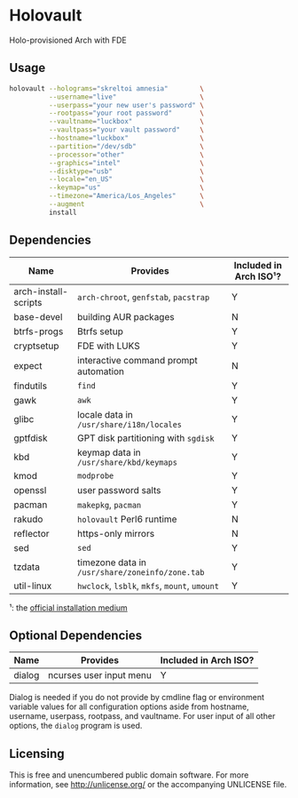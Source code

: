 Holovault
=========

Holo-provisioned Arch with FDE


Usage
-----

```bash
holovault --holograms="skreltoi amnesia"        \
          --username="live"                     \
          --userpass="your new user's password" \
          --rootpass="your root password"       \
          --vaultname="luckbox"                 \
          --vaultpass="your vault password"     \
          --hostname="luckbox"                  \
          --partition="/dev/sdb"                \
          --processor="other"                   \
          --graphics="intel"                    \
          --disktype="usb"                      \
          --locale="en_US"                      \
          --keymap="us"                         \
          --timezone="America/Los_Angeles"      \
          --augment                             \
          install
```


Dependencies
------------

Name                 | Provides                                        | Included in Arch ISO¹?
---                  | ---                                             | ---
arch-install-scripts | `arch-chroot`, `genfstab`, `pacstrap`           | Y
base-devel           | building AUR packages                           | N
btrfs-progs          | Btrfs setup                                     | Y
cryptsetup           | FDE with LUKS                                   | Y
expect               | interactive command prompt automation           | N
findutils            | `find`                                          | Y
gawk                 | `awk`                                           | Y
glibc                | locale data in `/usr/share/i18n/locales`        | Y
gptfdisk             | GPT disk partitioning with `sgdisk`             | Y
kbd                  | keymap data in `/usr/share/kbd/keymaps`         | Y
kmod                 | `modprobe`                                      | Y
openssl              | user password salts                             | Y
pacman               | `makepkg`, `pacman`                             | Y
rakudo               | `holovault` Perl6 runtime                       | N
reflector            | https-only mirrors                              | N
sed                  | `sed`                                           | Y
tzdata               | timezone data in `/usr/share/zoneinfo/zone.tab` | Y
util-linux           | `hwclock`, `lsblk`, `mkfs`, `mount`, `umount`   | Y

¹: the [official installation medium](https://www.archlinux.org/download/)


Optional Dependencies
---------------------

Name   | Provides                | Included in Arch ISO?
---    | ---                     | ---
dialog | ncurses user input menu | Y

Dialog is needed if you do not provide by cmdline flag or environment
variable values for all configuration options aside from hostname,
username, userpass, rootpass, and vaultname. For user input of all other
options, the `dialog` program is used.


Licensing
---------

This is free and unencumbered public domain software. For more
information, see http://unlicense.org/ or the accompanying UNLICENSE file.

